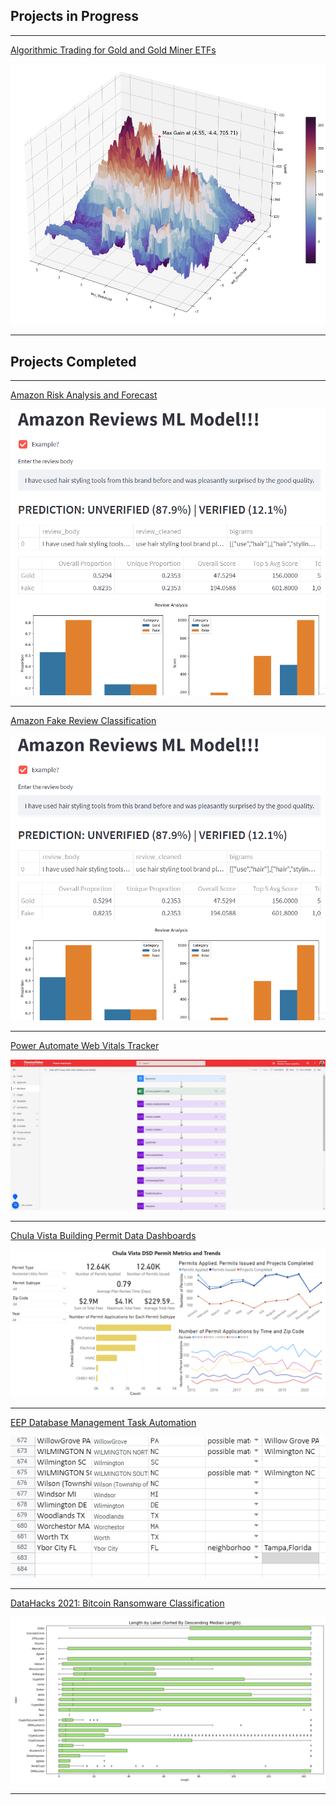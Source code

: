 ## Projects in Progress

---
[Algorithmic Trading for Gold and Gold Miner ETFs](/project_algorithmic_trading.md)

<img src="images/Strategy Involving GDX buy and sell thresholds (crop margin) (2).png?raw=true"/>

---

## Projects Completed

---
[Amazon Risk Analysis and Forecast](/project_Amazon.md)

<img src="images/Streamlit Demo.gif?raw=true"/>

---
[Amazon Fake Review Classification](/project_FARS.md)

<img src="images/Streamlit Demo.gif?raw=true"/>

---
[Power Automate Web Vitals Tracker](/project_web_vitals.md)

<img src="images/Power Automate Flow.gif?raw=true"/>

---
[Chula Vista Building Permit Data Dashboards](/project_chula_vista.md)

<img src="images/example dashboard 1.PNG?raw=true"/>

---
[EEP Database Management Task Automation](/project_database_management_task_automation.md)

<img src="EEP/select rows.gif?raw=true"/>

---
[DataHacks 2021: Bitcoin Ransomware Classification](/project_datahacks2021.md)

<img src="images/Boxplot Length by Label.PNG?raw=true"/>


---
